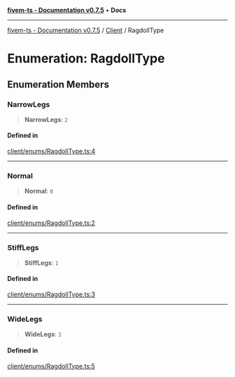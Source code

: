 [**fivem-ts - Documentation v0.7.5**](../../../README.md) • **Docs**

***

[fivem-ts - Documentation v0.7.5](../../../README.md) / [Client](../README.md) / RagdollType

# Enumeration: RagdollType

## Enumeration Members

### NarrowLegs

> **NarrowLegs**: `2`

#### Defined in

[client/enums/RagdollType.ts:4](https://github.com/Purpose-Dev/fivem-ts/blob/main/src/client/enums/RagdollType.ts#L4)

***

### Normal

> **Normal**: `0`

#### Defined in

[client/enums/RagdollType.ts:2](https://github.com/Purpose-Dev/fivem-ts/blob/main/src/client/enums/RagdollType.ts#L2)

***

### StiffLegs

> **StiffLegs**: `1`

#### Defined in

[client/enums/RagdollType.ts:3](https://github.com/Purpose-Dev/fivem-ts/blob/main/src/client/enums/RagdollType.ts#L3)

***

### WideLegs

> **WideLegs**: `3`

#### Defined in

[client/enums/RagdollType.ts:5](https://github.com/Purpose-Dev/fivem-ts/blob/main/src/client/enums/RagdollType.ts#L5)
